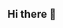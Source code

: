 ## Hi there 👋

<!--
**Hector-Valdeleon/Hector-Valdeleon** is a ✨ _special_ ✨ repository because its `README.md` (this file) appears on your GitHub profile.

Here are some ideas to get you started:

- 🔭 I’m currently working on Uis
- 🌱 I’m currently learning Python

